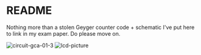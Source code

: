 # README

Nothing more than a stolen Geyger counter code + schematic I've put here to link in my exam paper. Do please move on.

![circuit-gca-01-3](https://github.com/user-attachments/assets/075caeda-1714-442a-9d34-803132134afd)
![lcd-picture](https://github.com/user-attachments/assets/bd4bbe56-b41d-4faf-9a97-9b6d8de4053e)
